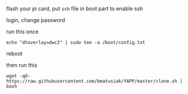 
flash your pi card,
put `ssh` file in boot part to enable ssh

login, change password

run this once
```
echo "dtoverlay=dwc2" | sudo tee -a /boot/config.txt
```

reboot

then run this 
```
wget -qO- https://raw.githubusercontent.com/bmatusiak/YAPP/master/clone.sh | bash
```
